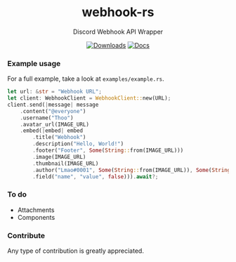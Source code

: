 <div align="center">

# webhook-rs

Discord Webhook API Wrapper

[![Downloads](https://img.shields.io/crates/d/webhook)](https://github.com/thoo0224/Gifski.Net/releases/latest) [![Docs](https://img.shields.io/badge/docs-online-5023dd.svg?style=flat-square)](https://docs.rs/webhook/latest/webhook/)
</div>

### Example usage
For a full example, take a look at `examples/example.rs`.
```rust
let url: &str = "Webhook URL";
let client: WebhookClient = WebhookClient::new(URL);
client.send(|message| message
    .content("@everyone")
    .username("Thoo")
    .avatar_url(IMAGE_URL)
    .embed(|embed| embed
        .title("Webhook")
        .description("Hello, World!")
        .footer("Footer", Some(String::from(IMAGE_URL)))
        .image(IMAGE_URL)
        .thumbnail(IMAGE_URL)
        .author("Lmao#0001", Some(String::from(IMAGE_URL)), Some(String::from(IMAGE_URL)))
        .field("name", "value", false))).await?;
```

### To do
- Attachments
- Components

### Contribute
Any type of contribution is greatly appreciated.
